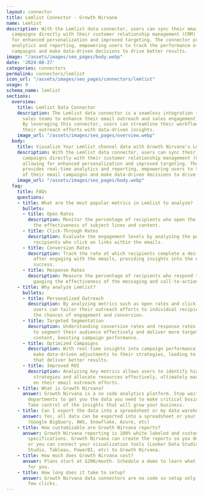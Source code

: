 ```yaml
---
layout: connector
title: Lemlist Connector - Growth Nirvana
name: Lemlist
description: With the Lemlist data connector, users can sync their email outreach
  campaigns directly with their customer relationship management (CRM) system, allowing
  for enhanced personalization and improved targeting. The connector provides real-time
  analytics and reporting, empowering users to track the performance of their email
  campaigns and make data-driven decisions to drive better results.
image: "/assets/images/seo_pages/body.webp"
date: '2024-08-27'
categories: connectors
permalink: connectors/lemlist
icon_url: "/assets/images/seo_pages/connectors/lemlist"
usage: 0
schema_name: lemlist
sections:
  overview:
    title: Lemlist Data Connector
    description: The Lemlist data connector is a seamless integration that empowers
      sales teams to enhance their email outreach and sales engagement strategies.
      By leveraging this connector, users can streamline their workflow and optimize
      their outreach efforts with data-driven insights.
    image_url: "/assets/images/seo_pages/overview.webp"
  body:
    title: Visualize Your Lemlist channel data with Growth Nirvana's Lemlist Connector
    description: With the Lemlist data connector, users can sync their email outreach
      campaigns directly with their customer relationship management (CRM) system,
      allowing for enhanced personalization and improved targeting. The connector
      provides real-time analytics and reporting, empowering users to track the performance
      of their email campaigns and make data-driven decisions to drive better results.
    image_url: "/assets/images/seo_pages/body.webp"
  faq:
    title: FAQs
    questions:
    - title: What are the most popular metrics in Lemlist to analyze?
      bullets:
      - title: Open Rates
        description: Monitor the percentage of recipients who open the emails, indicating
          the effectiveness of subject lines and content.
      - title: Click-Through Rates
        description: Evaluate the engagement levels by analyzing the percentage of
          recipients who click on links within the emails.
      - title: Conversion Rates
        description: Track the rate at which recipients complete a desired action
          after engaging with the emails, providing insights into the overall campaign
          success.
      - title: Response Rates
        description: Measure the percentage of recipients who respond to the emails,
          gauging the effectiveness of the messaging and call-to-action.
    - title: Why analyze Lemlist?
      bullets:
      - title: Personalized Outreach
        description: By analyzing metrics such as open rates and click-through rates,
          users can tailor their outreach efforts to individual recipients, increasing
          the chances of engagement and conversion.
      - title: Targeted Segmentation
        description: Understanding conversion rates and response rates enables users
          to segment their audience effectively and deliver more targeted and relevant
          content, boosting campaign performance.
      - title: Optimized Campaigns
        description: With real-time insights into campaign performance, users can
          make data-driven adjustments to their strategies, leading to optimized campaigns
          that deliver better results.
      - title: Improved ROI
        description: Analyzing key metrics allows users to identify high-performing
          strategies and allocate resources effectively, ultimately maximizing ROI
          on their email outreach efforts.
    - title: What is Growth Nirvana?
      answer: Growth Nirvana is a no code analytics platform. Stop waiting for other
        departments to get you the data you need to make critical business decisions.
        Take control of the insights that will grow your business.
    - title: Can I export the data into a spreadsheet or my data warehouse?
      answer: Yes, all data can be exported into a spreadsheet or your data warehouse
        (Google BigQuery, AWS, Snowflake, Azure, etc)
    - title: How customizable are Growth Nirvana reports?
      answer: Growth Nirvana reporting is 100% white labeled and customized to your
        specifications. Growth Nirvana can create the reports so you don’t have to
        or you can connect your visualization tools (Looker Data Studio/Google Data
        Studio, Tableau, PowerBI, etc) to Growth Nirvana.
    - title: How much does Growth Nirvana cost?
      answer: Plans start at $200/month. Schedule a demo to learn what plan is best
        for you.
    - title: How long does it take to setup?
      answer: Growth Nirvana data connectors are no code so setup only requires a
        few clicks.
---
```

